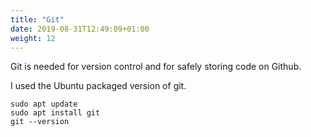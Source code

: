 ```yaml
---
title: "Git"
date: 2019-08-31T12:49:09+01:00
weight: 12
---
```


Git is needed for version control and for safely storing code on Github.

I used the Ubuntu packaged version of git.

```
sudo apt update
sudo apt install git
git --version
```
